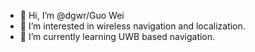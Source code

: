 - 👋 Hi, I’m @dgwr/Guo Wei
- 👀 I’m interested in wireless navigation and localization.
- 🌱 I’m currently learning UWB based navigation.


<!---
dgwr/dgwr is a ✨ special ✨ repository because its `README.md` (this file) appears on your GitHub profile.
You can click the Preview link to take a look at your changes.
--->
